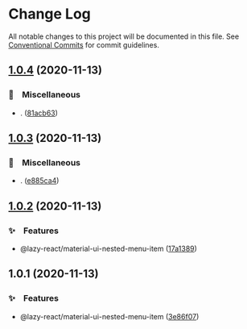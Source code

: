 # Change Log

All notable changes to this project will be documented in this file.
See [Conventional Commits](https://conventionalcommits.org) for commit guidelines.

## [1.0.4](https://github.com/bluelovers/ws-react/compare/@lazy-react/material-ui-nested-menu-item@1.0.3...@lazy-react/material-ui-nested-menu-item@1.0.4) (2020-11-13)


### 🔖　Miscellaneous

* . ([81acb63](https://github.com/bluelovers/ws-react/commit/81acb634897eeacb52c4aa3c6bd27fa22c6628f8))





## [1.0.3](https://github.com/bluelovers/ws-react/compare/@lazy-react/material-ui-nested-menu-item@1.0.2...@lazy-react/material-ui-nested-menu-item@1.0.3) (2020-11-13)


### 🔖　Miscellaneous

* . ([e885ca4](https://github.com/bluelovers/ws-react/commit/e885ca4532096d357996320cdfec9ea815363f6e))





## [1.0.2](https://github.com/bluelovers/ws-react/compare/@lazy-react/material-ui-nested-menu-item@1.0.1...@lazy-react/material-ui-nested-menu-item@1.0.2) (2020-11-13)


### ✨　Features

* @lazy-react/material-ui-nested-menu-item ([17a1389](https://github.com/bluelovers/ws-react/commit/17a1389ff14a417078c3855b261728d4c594dfbb))





## 1.0.1 (2020-11-13)


### ✨　Features

* @lazy-react/material-ui-nested-menu-item ([3e86f07](https://github.com/bluelovers/ws-react/commit/3e86f0783e741c8f42f03762bca58cf9991fe214))
